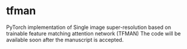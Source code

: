 # tfman
PyTorch implementation of Single image super-resolution based on trainable feature matching attention network (TFMAN)
The code will be available soon after the manuscript is accepted.
